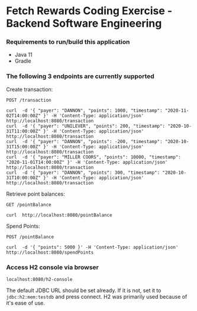# Fetch Rewards Coding Exercise - Backend Software Engineering

### Requirements to run/build this application

- Java 11
- Gradle

### The following 3 endpoints are currently supported

Create transaction:

`POST /transaction`

```
curl  -d '{ "payer": "DANNON", "points": 1000, "timestamp": "2020-11-02T14:00:00Z" }' -H 'Content-Type: application/json' http://localhost:8080/transaction
curl  -d '{ "payer": "UNILEVER", "points": 200, "timestamp": "2020-10-31T11:00:00Z" }' -H 'Content-Type: application/json' http://localhost:8080/transaction
curl  -d '{ "payer": "DANNON", "points": -200, "timestamp": "2020-10-31T15:00:00Z" }' -H 'Content-Type: application/json' http://localhost:8080/transaction
curl  -d '{ "payer": "MILLER COORS", "points": 10000, "timestamp": "2020-11-01T14:00:00Z" }' -H 'Content-Type: application/json' http://localhost:8080/transaction
curl  -d '{ "payer": "DANNON", "points": 300, "timestamp": "2020-10-31T10:00:00Z" }' -H 'Content-Type: application/json' http://localhost:8080/transaction
```


Retrieve point balances:

`GET /pointBalance`

```
curl  http://localhost:8080/pointBalance
```

Spend Points:

`POST /pointBalance`

```
curl  -d '{ "points": 5000 }' -H 'Content-Type: application/json' http://localhost:8080/spendPoints
```

### Access H2 console via browser

`localhost:8080/h2-console`

The default JDBC URL should be set already. If it is not, set it to `jdbc:h2:mem:testdb` and press connect. H2 was primarily used because of it's ease of use.